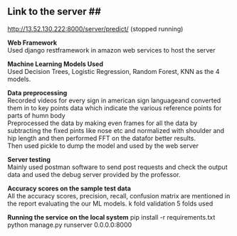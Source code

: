 ## Link to the server ##<br/>
http://13.52.130.222:8000/server/predict/ (stopped running)

**Web Framework**<br/>
Used django restframework in amazon web services to host the server

**Machine Learning Models Used**<br/>
Used Decision Trees, Logistic Regression, Random Forest, KNN as the 4 models. 

**Data preprocessing**<br/>
Recorded videos for every sign in american sign languageand converted them in to key points data which indicate the various reference points for parts of humn body<br/>
Preprocessed the data by making even frames for all the data by subtracting the fixed pints like nose etc and normalized with shoulder and hip length and then performed FFT on the datafor better results.<br/> 
Then used pickle to dump the model and used by the web server <br/>

**Server testing**<br/>
Mainly used postman software to send post requests and check the output data and used the 
debug server provided by the professor.

**Accuracy scores on the sample test data**<br/>
All the accuracy scores, precision, recall, confusion matrix are mentioned in the report evaluating the our ML models.
k fold validation 5 folds used

**Running the service on the local system**
pip install -r requirements.txt
python manage.py runserver 0.0.0.0:8000
